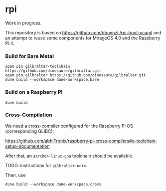 rpi
===

Work in progress.

This repository is based on https://github.com/dbuenzli/rpi-boot-ocaml
and an attempt to reuse some components for MirageOS 4.0 and the Raspberry Pi 4.


### Build for Bare Metal

```
opam pin gilbraltar-toolchain https://github.com/dinosaure/gilbraltar.git
opam pin gilbraltar https://github.com/dinosaure/gilbraltar.git
dune build --workspace dune-workspace.bare
```

### Build on a Raspberry PI 

```
dune build
```

### Cross-Compilation

We need a cross-compiler configured for the Raspberry PI OS (corresponding GLIBC):

https://github.com/abhiTronix/raspberry-pi-cross-compilers#e-toolchain-setup-documentation

After that, an `aarch64-linux-gnu` toolchain should be available.

TODO: instructions for `gilbraltar-unix`. 

Then, use

```
dune build --workspace dune-workspace.cross
```
